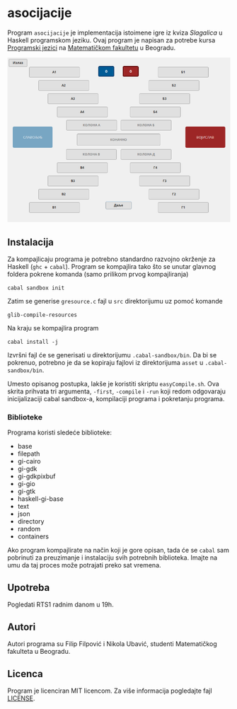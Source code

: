 # asocijacije

Program `asocijacije` je implementacija istoimene igre iz kviza *Slagalica* u Haskell programskom jeziku. Ovaj program je napisan za potrebe kursa [Programski jezici](http://www.programskijezici.matf.bg.ac.rs/) na [Matematičkom fakultetu](http://www.matf.bg.ac.rs/) u Beogradu.

<img src="asset/screen.png" alt="Screenshot" title="Screenshot">

## Instalacija

Za kompajlicaju programa je potrebno standardno razvojno okrženje za Haskell (`ghc` + `cabal`). Program se kompajlira tako što se unutar glavnog foldera pokrene komanda (samo prilikom prvog kompajliranja)

```
cabal sandbox init
```

Zatim se generise `gresource.c` fajl u `src` direktorijumu uz pomoć komande

```
glib-compile-resources
```

Na kraju se kompajlira program

```
cabal install -j
```

Izvršni fajl će se generisati u direktorijumu `.cabal-sandbox/bin`. Da bi se pokrenuo, potrebno je da se kopiraju fajlovi iz direktorijuma `asset` u `.cabal-sandbox/bin`.

Umesto opisanog postupka, lakše je koristiti skriptu `easyCompile.sh`. Ova skrita prihvata tri argumenta, `-first`, `-compile` i `-run` koji redom odgovaraju inicijalizaciji cabal sandbox-a, kompilaciji programa i pokretanju programa.

### Biblioteke

Programa koristi sledeće biblioteke:

+ base     
+ filepath
+ gi-cairo
+ gi-gdk
+ gi-gdkpixbuf
+ gi-gio
+ gi-gtk
+ haskell-gi-base
+ text 
+ json
+ directory
+ random
+ containers

Ako program kompajlirate na način koji je gore opisan, tada će se `cabal` sam pobrinuti za preuzimanje i instalaciju svih potrebnih biblioteka. Imajte na umu da taj proces može potrajati preko sat vremena. 

## Upotreba

Pogledati RTS1 radnim danom u 19h.

## Autori

Autori programa su Filip Filpović i Nikola Ubavić, studenti Matematičkog fakulteta u Beogradu.

## Licenca

Program je licenciran MIT licencom. Za više informacija pogledajte fajl [LICENSE](LICENSE).
